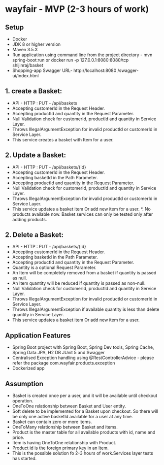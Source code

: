 # wayfair - MVP (2-3 hours of work)
## Setup
*   Docker
*   JDK 8 or higher version
*   Maven 3.5.X
*   Run application using command line from the project directory - mvn spring-boot:run
    or docker run -p 127.0.0.1:8080:8080/tcp shijinraj/basket
*   Shopping-app Swagger URL- http://localhost:8080
/swagger-ui/index.html

## 1. create a Basket:
*  API - HTTP : PUT - /api/baskets
*  Accepting customerId in the Request Header.
*  Accepting productId and quantity in the Request Parameter.
*  Null Validation check for customerId, productId and quantity in Service Layer.
*  Throws IllegalArgumentException for invalid productId or customerId in Service Layer.
*  This service creates a basket with Item for a user.


## 2. Update a Basket:
*  API - HTTP : PUT - /api/baskets/{id}
*  Accepting customerId in the Request Header.
*  Accepting basketId in the Path Parameter.
*  Accepting productId and quantity in the Request Parameter.
*  Null Validation check for customerId, productId and quantity in Service Layer.
*  Throws IllegalArgumentException for invalid productId or customerId in Service Layer.
*  This service updates a basket item Or add new item for a user.
*. No products available now. Basket services can only be tested only after adding products.

## 2. Delete a Basket:
*  API - HTTP : PUT - /api/baskets/{id}
*  Accepting customerId in the Request Header.
*  Accepting basketId in the Path Parameter.
*  Accepting productId and quantity in the Request Parameter.
*  Quantity is a optional Request Parameter.
*  An Item will be completely removed from a basket if quantity is passed as null.
*  An Item quantity will be reduced if quantity is passed as non-null.   
*  Null Validation check for customerId, productId and quantity in Service Layer.
*  Throws IllegalArgumentException for invalid productId or customerId in Service Layer.
*  Throws IllegalArgumentException if available quantity is less than delete quantity in Service Layer.   
*  This service updates a basket item Or add new item for a user.

## Application Features
*   Spring Boot project with Spring Boot, Spring Dev tools, Spring Cache, Spring Data JPA, H2 DB JUnit 5 and Swagger
*   Centralised Exception handling using @RestControllerAdvice - please refer the package com.wayfair.products.exception
*   Dockerized app
 

## Assumption
*   Basket is created once per a user, and it will be available until checkout operation.
*   OneToOne relationship between Basket and User entity.    
*   Soft delete to be implemented for a Basket upon checkout.  So there will be only one active basketId available for a user at any time.
*   Basket can contain zero or more items.
*   OneToMany relationship between Basket and items.  
*   Product is the master table for all available products with id, name and price.
*   Item is having OneToOne relationship with Product.
*   Product id is the foreign primary key in an Item.
*   This is the possible solution fo  2-3 hours of work.Services layer tests has started.
